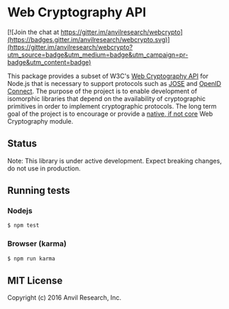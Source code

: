 # Web Cryptography API

[![Join the chat at https://gitter.im/anvilresearch/webcrypto](https://badges.gitter.im/anvilresearch/webcrypto.svg)](https://gitter.im/anvilresearch/webcrypto?utm_source=badge&utm_medium=badge&utm_campaign=pr-badge&utm_content=badge)

This package provides a subset of W3C's [Web Cryptography API][webcrypto] for 
Node.js that is necessary to support protocols such as [JOSE][jose] and 
[OpenID Connect][oidc]. The purpose of the project is to enable development of 
isomorphic libraries that depend on the availability of cryptographic primitives 
in order to implement cryptographic protocols. The long term goal of the project 
is to encourage or provide a [native, if not core][wtf] Web Cryptography module.

[webcrypto]: https://www.w3.org/TR/WebCryptoAPI/
[jose]: https://datatracker.ietf.org/wg/jose/documents/
[oidc]: http://openid.net/connect/
[wtf]: https://github.com/nodejs/node/issues/2833

## Status

Note: This library is under active development. Expect breaking changes, do
not use in production.

## Running tests

### Nodejs

```bash
$ npm test
```

### Browser (karma)

```bash
$ npm run karma
```

## MIT License

Copyright (c) 2016 Anvil Research, Inc.
